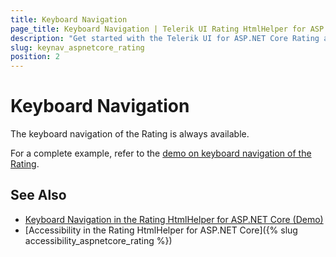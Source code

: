 ```yaml
---
title: Keyboard Navigation
page_title: Keyboard Navigation | Telerik UI Rating HtmlHelper for ASP.NET Core
description: "Get started with the Telerik UI for ASP.NET Core Rating and learn about the accessibility support it provides through its keyboard navigation functionality."
slug: keynav_aspnetcore_rating
position: 2
---
```


# Keyboard Navigation

The keyboard navigation of the Rating is always available.

For a complete example, refer to the [demo on keyboard navigation of the Rating](https://demos.telerik.com/aspnet-core/rating/keyboard-navigation).

## See Also

* [Keyboard Navigation in the Rating HtmlHelper for ASP.NET Core (Demo)](https://demos.telerik.com/aspnet-core/rating/keyboard-navigation)
* [Accessibility in the Rating HtmlHelper for ASP.NET Core]({% slug accessibility_aspnetcore_rating %})
